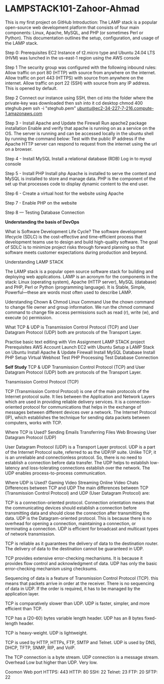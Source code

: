 # LAMPSTACK101-Zahoor-Ahmad
This is my first project on GitHub
Introduction:
The LAMP stack is a popular open-source web development platform that consists of four main components: Linux, Apache, MySQL, and PHP (or sometimes Perl or Python). This documentation outlines the setup, configuration, and usage of the LAMP stack.

Step 0: Prerequisites 
EC2 Instance of t2.micro type and Ubuntu 24.04 LTS (HVM) was lunched in the us-east-1 region using the AWS console

Step 1
The security group was configured with the following inbound rules:
Allow traffic on port 80 (HTTP) with source from anywhere on the internet.
Allow traffic on port 443 (HTTPS) with source from anywhere on the internet.
Allow traffic on port 22 (SSH) with source from any IP address. This is opened by default.

Step 2
Connect our instance using SSH, then cd into the folder where the private-key was downloaded then ssh into it
cd desktop
chmod 400 steghub.pem
ssh -i "steghub.pem" ubuntu@ec2-34-227-7-216.compute-1.amazonaws.com

Step 3 - Install Apache and Update the Firewall
Run apache2 package installation
Enable and verify that apache is running on as a service on the OS.
The server is running and can be accessed locally in the ubuntu shell by running the command below:
Test with the public IP address if the Apache HTTP server can respond to request from the internet using the url on a browser.

Step 4 - Install MySQL
Install a relational database (RDB)
Log in to mysql console

Step 5 - Install PHP
Install php Apache is installed to serve the content and MySQL is installed to store and manage data. PHP is the component of the set up that processes code to display dynamic content to the end user.

Step 6 - Create a virtual host for the website using Apache

Step 7 - Enable PHP on the website

Step 8 — Testing Database Connection

**Understanding the basis of DevOps**

What is Software Development Life Cycle?
The software development lifecycle (SDLC) is the cost-effective and time-efficient process that development teams use to design and build high-quality software. The goal of SDLC is to minimize project risks through forward planning so that software meets customer expectations during production and beyond.

Understanding LAMP STACK

The LAMP stack is a popular open source software stack for building and deploying web applications. LAMP is an acronym for the components in the stack: Linux (operating system), Apache (HTTP server), MySQL (database) and PHP, Perl or Python (programming language). It is Stable, Simple, Powerful—these are words most often used to describe LAMP.

Uderstanding Chown & Chmod Linux Command
Use the chown command to change file owner and group information. We run the chmod command command to change file access permissions such as read (r), write (w), and execute (x) permission.

What TCP & UDP is
Transmission Control Protocol (TCP) and User Datagram Protocol (UDP) both are protocols of the Transport Layer.

Practise basic text editing with Vim
Assignment LAMP STACK project
Prerequisites
AWS Account
Launch EC2 with Ubuntu
Setup a LAMP Stack on Ubuntu
Install Apache & Update Firewall
Install MySQL Database
Install PHP
Setup Virtual Webhost
Test PHP Processing
Test Database Connection


**Self Study**
TCP & UDP
Transmission Control Protocol (TCP) and User Datagram Protocol (UDP) both are protocols of the Transport Layer.

Transmission Control Protocol (TCP)

TCP (Transmission Control Protocol) is one of the main protocols of the Internet protocol suite. It lies between the Application and Network Layers which are used in providing reliable delivery services. It is a connection-oriented protocol for communications that helps in the exchange of messages between different devices over a network. The Internet Protocol (IP), which establishes the technique for sending data packets between computers, works with TCP.

Where TCP is Used?
Sending Emails
Transferring Files
Web Browsing
User Datagram Protocol (UDP)

User Datagram Protocol (UDP) is a Transport Layer protocol. UDP is a part of the Internet Protocol suite, referred to as the UDP/IP suite. Unlike TCP, it is an unreliable and connectionless protocol. So, there is no need to establish a connection before data transfer. The UDP helps to establish low-latency and loss-tolerating connections establish over the network. The UDP enables process-to-process communication.

Where UDP is Used?
Gaming
Video Streaming
Online Video Chats
Differences between TCP and UDP
The main differences between TCP (Transmission Control Protocol) and UDP (User Datagram Protocol) are:

TCP is a connection-oriented protocol. Connection orientation means that the communicating devices should establish a connection before transmitting data and should close the connection after transmitting the data. UDP is the Datagram-oriented protocol. This is because there is no overhead for opening a connection, maintaining a connection, or terminating a connection. UDP is efficient for broadcast and multicast types of network transmission.

TCP is reliable as it guarantees the delivery of data to the destination router. The delivery of data to the destination cannot be guaranteed in UDP.

TCP provides extensive error-checking mechanisms. It is because it provides flow control and acknowledgment of data. UDP has only the basic error-checking mechanism using checksums.

Sequencing of data is a feature of Transmission Control Protocol (TCP). this means that packets arrive in order at the receiver. There is no sequencing of data in UDP. If the order is required, it has to be managed by the application layer.

TCP is comparatively slower than UDP. UDP is faster, simpler, and more efficient than TCP.

TCP has a (20-60) bytes variable length header. UDP has an 8 bytes fixed-length header.

TCP is heavy-weight. UDP is lightweight.

TCP is used by HTTP, HTTPs, FTP, SMTP and Telnet. UDP is used by DNS, DHCP, TFTP, SNMP, RIP, and VoIP.

The TCP connection is a byte stream. UDP connection is a message stream. Overhead Low but higher than UDP. Very low.

Coomon Web port
HTTPS: 443
HTTP: 80
SSH: 22
Telnet: 23
FTP: 20
SFTP: 22

